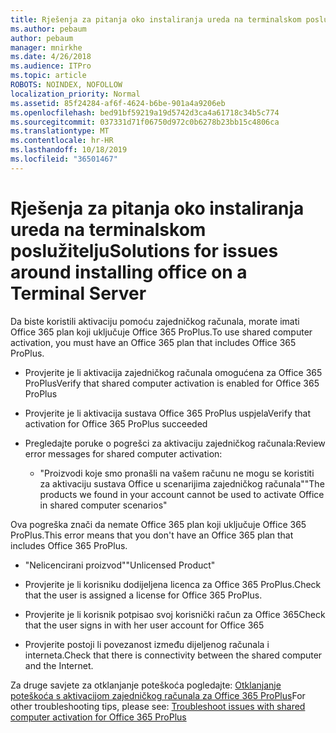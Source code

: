 ```yaml
---
title: Rješenja za pitanja oko instaliranja ureda na terminalskom poslužitelju
ms.author: pebaum
author: pebaum
manager: mnirkhe
ms.date: 4/26/2018
ms.audience: ITPro
ms.topic: article
ROBOTS: NOINDEX, NOFOLLOW
localization_priority: Normal
ms.assetid: 85f24284-af6f-4624-b6be-901a4a9206eb
ms.openlocfilehash: bed91bf59219a19d5742d3ca4a61718c34b5c774
ms.sourcegitcommit: 037331d71f06750d972c0b6278b23bb15c4806ca
ms.translationtype: MT
ms.contentlocale: hr-HR
ms.lasthandoff: 10/18/2019
ms.locfileid: "36501467"
---
```

# <a name="solutions-for-issues-around-installing-office-on-a-terminal-server"></a><span data-ttu-id="aa5c2-102">Rješenja za pitanja oko instaliranja ureda na terminalskom poslužitelju</span><span class="sxs-lookup"><span data-stu-id="aa5c2-102">Solutions for issues around installing office on a Terminal Server</span></span>

<span data-ttu-id="aa5c2-103">Da biste koristili aktivaciju pomoću zajedničkog računala, morate imati Office 365 plan koji uključuje Office 365 ProPlus.</span><span class="sxs-lookup"><span data-stu-id="aa5c2-103">To use shared computer activation, you must have an Office 365 plan that includes Office 365 ProPlus.</span></span>
  
- <span data-ttu-id="aa5c2-104">Provjerite je li aktivacija zajedničkog računala omogućena za Office 365 ProPlus</span><span class="sxs-lookup"><span data-stu-id="aa5c2-104">Verify that shared computer activation is enabled for Office 365 ProPlus</span></span>
    
- <span data-ttu-id="aa5c2-105">Provjerite je li aktivacija sustava Office 365 ProPlus uspjela</span><span class="sxs-lookup"><span data-stu-id="aa5c2-105">Verify that activation for Office 365 ProPlus succeeded</span></span>
    
- <span data-ttu-id="aa5c2-106">Pregledajte poruke o pogrešci za aktivaciju zajedničkog računala:</span><span class="sxs-lookup"><span data-stu-id="aa5c2-106">Review error messages for shared computer activation:</span></span>
    
  - <span data-ttu-id="aa5c2-107">"Proizvodi koje smo pronašli na vašem računu ne mogu se koristiti za aktivaciju sustava Office u scenarijima zajedničkog računala"</span><span class="sxs-lookup"><span data-stu-id="aa5c2-107">"The products we found in your account cannot be used to activate Office in shared computer scenarios"</span></span>
  
<span data-ttu-id="aa5c2-108">Ova pogreška znači da nemate Office 365 plan koji uključuje Office 365 ProPlus.</span><span class="sxs-lookup"><span data-stu-id="aa5c2-108">This error means that you don't have an Office 365 plan that includes Office 365 ProPlus.</span></span>
    
  - <span data-ttu-id="aa5c2-109">"Nelicencirani proizvod"</span><span class="sxs-lookup"><span data-stu-id="aa5c2-109">"Unlicensed Product"</span></span>
    
  - <span data-ttu-id="aa5c2-110">Provjerite je li korisniku dodijeljena licenca za Office 365 ProPlus.</span><span class="sxs-lookup"><span data-stu-id="aa5c2-110">Check that the user is assigned a license for Office 365 ProPlus.</span></span>
    
  - <span data-ttu-id="aa5c2-111">Provjerite je li korisnik potpisao svoj korisnički račun za Office 365</span><span class="sxs-lookup"><span data-stu-id="aa5c2-111">Check that the user signs in with her user account for Office 365</span></span>
    
  - <span data-ttu-id="aa5c2-112">Provjerite postoji li povezanost između dijeljenog računala i interneta.</span><span class="sxs-lookup"><span data-stu-id="aa5c2-112">Check that there is connectivity between the shared computer and the Internet.</span></span>
    
<span data-ttu-id="aa5c2-113">Za druge savjete za otklanjanje poteškoća pogledajte: [Otklanjanje poteškoća s aktivacijom zajedničkog računala za Office 365 ProPlus](https://docs.microsoft.com/DeployOffice/troubleshoot-issues-with-shared-computer-activation-for-office-365-proplus)</span><span class="sxs-lookup"><span data-stu-id="aa5c2-113">For other troubleshooting tips, please see: [Troubleshoot issues with shared computer activation for Office 365 ProPlus](https://docs.microsoft.com/DeployOffice/troubleshoot-issues-with-shared-computer-activation-for-office-365-proplus)</span></span>
  


